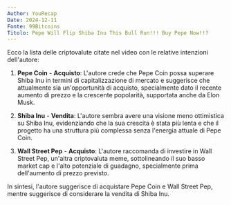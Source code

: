 ```yaml
---
Author: YouRecap
Date: 2024-12-11
Fonte: 99Bitcoins
Titolo: Pepe Will Flip Shiba Inu This Bull Run!!! Buy Pepe Now!!?
---
```


Ecco la lista delle criptovalute citate nel video con le relative intenzioni dell'autore:

1. **Pepe Coin** - **Acquisto**: L'autore crede che Pepe Coin possa superare Shiba Inu in termini di capitalizzazione di mercato e suggerisce che attualmente sia un'opportunità di acquisto, specialmente dato il recente aumento di prezzo e la crescente popolarità, supportata anche da Elon Musk.

2. **Shiba Inu** - **Vendita**: L'autore sembra avere una visione meno ottimistica su Shiba Inu, evidenziando che la sua crescita è stata più lenta e che il progetto ha una struttura più complessa senza l'energia attuale di Pepe Coin.

3. **Wall Street Pep** - **Acquisto**: L'autore raccomanda di investire in Wall Street Pep, un'altra criptovaluta meme, sottolineando il suo basso market cap e l'alto potenziale di guadagno, specialmente prima dell'aumento di prezzo previsto.

In sintesi, l'autore suggerisce di acquistare Pepe Coin e Wall Street Pep, mentre suggerisce di considerare la vendita di Shiba Inu.
